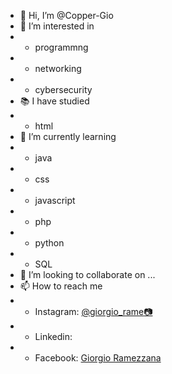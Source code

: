 - 👋 Hi, I’m @Copper-Gio
- 👀 I’m interested in
- - programmng
- - networking
- - cybersecurity
- 📚 I have studied
- - html
- 🌱 I’m currently learning
- - java
- - css
- - javascript
- - php
- - python
- - SQL
- 💞️ I’m looking to collaborate on ...
- 📫 How to reach me
- - Instagram: [@giorgio_rame](https://www.instagram.com/giorgio_rame/)[📷](https://www.instagram.com/giorgio_rame/)
- - Linkedin:
- - Facebook: [Giorgio Ramezzana](https://www.facebook.com/giorgio.ramezzana)
<!---
Copper-Gio/Copper-Gio is a ✨ special ✨ repository because its `README.md` (this file) appears on your GitHub profile.
You can click the Preview link to take a look at your changes.
--->
